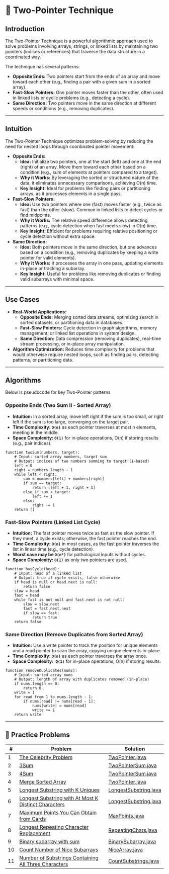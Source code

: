 # 📍 Two-Pointer Technique

## Introduction

The Two-Pointer Technique is a powerful algorithmic approach used to solve problems involving arrays, strings, or linked
lists by maintaining two pointers (indices or references) that traverse the data structure in a coordinated way.

The technique has several patterns:

- **Opposite Ends:** Two pointers start from the ends of an array and move toward each other (e.g., finding a pair with
  a
  given sum in a sorted array).
- **Fast-Slow Pointers:** One pointer moves faster than the other, often used in linked lists or cyclic problems (e.g.,
  detecting a cycle).
- **Same Direction:** Two pointers move in the same direction at different speeds or conditions (e.g., removing
  duplicates).

---

## Intuition

The Two-Pointer Technique optimizes problem-solving by reducing the need for nested loops through coordinated pointer
movement:

* **Opposite Ends:**
    * **Idea:** Initialize two pointers, one at the start (left) and one at the end (right) of an array. Move them
      toward
      each other based on a condition (e.g., sum of elements at pointers compared to a target).
    * **Why it Works:** By leveraging the sorted or structured nature of the data, it eliminates unnecessary
      comparisons,
      achieving O(n) time.
    * **Key Insight:** Ideal for problems like finding pairs or partitioning arrays, as it processes elements in a
      single
      pass.
* **Fast-Slow Pointers:**
    * **Idea:** Use two pointers where one (fast) moves faster (e.g., twice as fast) than the other (slow). Common in
      linked lists to detect cycles or find midpoints.
    * **Why it Works:** The relative speed difference allows detecting patterns (e.g., cycle detection when fast meets
      slow) in O(n) time.
    * **Key Insight:** Efficient for problems requiring relative positioning or cycle detection without extra space.
* **Same Direction:**
    * **Idea:** Both pointers move in the same direction, but one advances based on a condition (e.g., removing
      duplicates by keeping a write pointer for valid elements).
    * **Why it Works:** It processes the array in one pass, updating elements in-place or tracking a subarray.
    * **Key Insight:** Useful for problems like removing duplicates or finding valid subarrays with minimal space.

---

## Use Cases

- **Real-World Applications:**
    - **Opposite Ends:** Merging sorted data streams, optimizing search in sorted datasets, or partitioning data in
      databases.
    - **Fast-Slow Pointers:** Cycle detection in graph algorithms, memory management, or linked list operations in
      system design.
    - **Same Direction:** Data compression (removing duplicates), real-time stream processing, or in-place array
      manipulation.
- **Algorithm Optimization:** Reduces time complexity for problems that would otherwise require nested loops, such as
  finding pairs, detecting patterns, or partitioning data.

---

## Algorithms

Below is pseudocode for key Two-Pointer patterns

### Opposite Ends (Two Sum II - Sorted Array)

- **Intuition:** In a sorted array, move left right if the sum is too small, or right left if the sum is too large,
  converging on the target pair.
- **Time Complexity: `O(n)`** as each pointer traverses at most n elements, meeting in the middle.
- **Space Complexity: `O(1)`** for in-place operations, O(n) if storing results (e.g., pair indices).

```
function twoSum(numbers, target):
    # Input: sorted array numbers, target sum
    # Output: indices of two numbers summing to target (1-based)
    left = 0
    right = numbers.length - 1
    while left < right:
        sum = numbers[left] + numbers[right]
        if sum == target:
            return [left + 1, right + 1]
        else if sum < target:
            left += 1
        else:
            right -= 1
    return []
```

### Fast-Slow Pointers (Linked List Cycle)

- **Intuition:** The fast pointer moves twice as fast as the slow pointer. If they meet, a cycle exists; otherwise, the
  fast pointer reaches the end.
- **Time Complexity: `O(n)`** in most cases, as the fast pointer traverses the list in linear time (e.g., cycle
  detection).
- **Worst case may be `O(n²)`** for pathological inputs without cycles.
- **Space Complexity: `O(1)`** as only two pointers are used.

```
function hasCycle(head):
    # Input: head of a linked list
    # Output: true if cycle exists, false otherwise
    if head is null or head.next is null:
        return false
    slow = head
    fast = head
    while fast is not null and fast.next is not null:
        slow = slow.next
        fast = fast.next.next
        if slow == fast:
            return true
    return false
```

### Same Direction (Remove Duplicates from Sorted Array)

- **Intuition:** Use a write pointer to track the position for unique elements and a read pointer to scan the array,
  copying
  unique elements in-place.
- **Time Complexity: `O(n)`** as each pointer traverses the array once.
- **Space Complexity:` O(1)`** for in-place operations, O(n) if storing results.

```
function removeDuplicates(nums):
    # Input: sorted array nums
    # Output: length of array with duplicates removed (in-place)
    if nums.length == 0:
        return 0
    write = 1
    for read from 1 to nums.length - 1:
        if nums[read] != nums[read - 1]:
            nums[write] = nums[read]
            write += 1
    return write
```

---

## 🧪 Practice Problems

| #  | Problem                                                                                                                                     | Solution                                                                    |
|----|---------------------------------------------------------------------------------------------------------------------------------------------|-----------------------------------------------------------------------------|
| 1  | [The Celebrity Problem](https://www.geeksforgeeks.org/problems/the-celebrity-problem/1)                                                     | [TwoPointer.java](./TwoPointer.java)                                        |
| 2  | [3Sum](https://leetcode.com/problems/3sum/)                                                                                                 | [TwoPointerSum.java](./TwoPointerSum.java)                                  |
| 3  | [4Sum](https://leetcode.com/problems/4sum/)                                                                                                 | [TwoPointerSum.java](./TwoPointerSum.java)                                  |
| 4  | [Merge Sorted Array](https://leetcode.com/problems/merge-sorted-array/)                                                                     | [TwoPointer.java](./TwoPointer.java)                                        |
| 5  | [Longest Substring with K Uniques](https://www.geeksforgeeks.org/problems/longest-k-unique-characters-substring0853/1)                      | [LongestSubstring.java](./twoPointerAndSlidingWindow/LongestSubstring.java) |
| 6  | [Longest Substring with At Most K Distinct Characters](https://www.naukri.com/code360/problems/distinct-characters_2221410)                 | [LongestSubstring.java](./twoPointerAndSlidingWindow/LongestSubstring.java) |
| 7  | [Maximum Points You Can Obtain from Cards](https://leetcode.com/problems/maximum-points-you-can-obtain-from-cards/)                         | [MaxPoints.java](./twoPointerAndSlidingWindow/MaxPoints.java)               |
| 8  | [Longest Repeating Character Replacement](https://leetcode.com/problems/longest-repeating-character-replacement/)                           | [RepeatingChars.java](./twoPointerAndSlidingWindow/RepeatingChars.java)     |
| 9  | [Binary subarray with sum](https://leetcode.com/problems/binary-subarrays-with-sum/)                                                        | [BinarySubarray.java](./twoPointerAndSlidingWindow/BinarySubarray.java)     |
| 10 | [Count Number of Nice Subarrays](https://leetcode.com/problems/count-number-of-nice-subarrays/)                                             | [NiceArray.java](./twoPointerAndSlidingWindow/NiceArray.java)               |
| 11 | [Number of Substrings Containing All Three Characters](https://leetcode.com/problems/number-of-substrings-containing-all-three-characters/) | [CountSubstrings.java](./twoPointerAndSlidingWindow/CountSubstrings.java)   |
